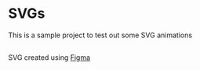 # SVGs

This is a sample project to test out some SVG animations

##

SVG created using [Figma](www.figma.com/)
